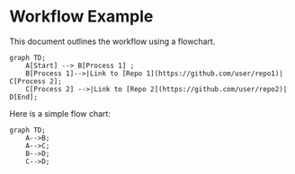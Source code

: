 # Workflow Example

This document outlines the workflow using a flowchart.

```mermaid
graph TD;
    A[Start] --> B[Process 1] ;
    B[Process 1]-->|Link to [Repo 1](https://github.com/user/repo1)| C[Process 2];
    C[Process 2] -->|Link to [Repo 2](https://github.com/user/repo2)| D[End];
```


Here is a simple flow chart:

```mermaid
graph TD;
    A-->B;
    A-->C;
    B-->D;
    C-->D;
```
